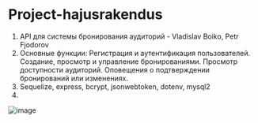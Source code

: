 # Project-hajusrakendus
1) API для системы бронирования аудиторий - Vladislav Boiko, Petr Fjodorov
2) Основные функции:
    Регистрация и аутентификация пользователей.
    Создание, просмотр и управление бронированиями.
    Просмотр доступности аудиторий.
    Оповещения о подтверждении бронирований или изменениях.
3) Sequelize, express, bcrypt, jsonwebtoken, dotenv, mysql2
4)
![image](https://github.com/user-attachments/assets/7e929aaf-c1c5-4773-bc37-6fd2ad4a8b0c)
